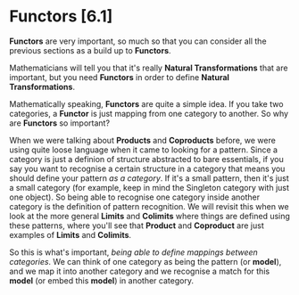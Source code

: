 # Functors [6.1]

**Functors** are very important, so much so that you can consider all the previous sections as a build up to **Functors**.

Mathematicians will tell you that it's really **Natural Transformations** that are important, but you need **Functors** in order to define **Natural Transformations**.

Mathematically speaking, **Functors** are quite a simple idea. If you take two categories, a **Functor** is just mapping from one category to another. So why are **Functors** so important?

When we were talking about **Products** and **Coproducts** before, we were using quite loose language when it came to looking for a pattern. Since a category is just a definion of structure abstracted to bare essentials, if you say you want to recognise a certain structure in a category that means you should define your pattern _as a category_. If it's a small pattern, then it's just a small category (for example, keep in mind the Singleton category with just one object). So being able to recognise one category inside another category is the definition of pattern recognition. We will revisit this when we look at the more general **Limits** and **Colimits** where things are defined using these patterns, where you'll see that **Product** and **Coproduct** are just examples of **Limits** and **Colimits**.

So this is what's important, _being able to define mappings between categories_. We can think of one category as being the pattern (or **model**), and we map it into another category and we recognise a match for this **model** (or embed this **model**) in another category.
